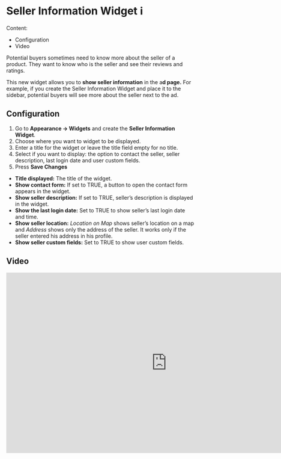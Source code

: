 # Seller Information Widget ℹ️

Content:
-   Configuration
- Video

Potential buyers sometimes need to know more about the seller of a product. They want to know who is the seller and see their reviews and ratings.

This new widget allows you to **show seller information** in the a**d page.** 
For example, if you create the Seller Information Widget and place it to the sidebar, potential buyers will see more about the seller next to the ad.

## Configuration

1.  Go to  **Appearance -> Widgets**  and create the  **Seller Information Widget**.
2.  Choose where you want to widget to be displayed.
3.  Enter a title for the widget or leave the title field empty for no title.
4.  Select if you want to display: the option to contact the seller, seller description, last login date and user custom fields.
5.  Press  **Save Changes**


-   **Title displayed:**  The title of the widget.
-   **Show contact form:**  If set to TRUE, a button to open the contact form appears in the widget.
-   **Show seller description:**  If set to TRUE, seller’s description is displayed in the widget.
-   **Show the last login date:**  Set to TRUE to show seller’s last login date and time.
-   **Show seller location:**  _Location on Map_  shows seller’s location on a map and  _Address_  shows only the address of the seller. It works only if the seller entered his address in his profile.
-   **Show seller custom fields:**  Set to TRUE to show user custom fields.

## Video

<iframe width="854" height="480" src="https://www.youtube.com/embed/9eiKkCd2Y1M" frameborder="0" allow="accelerometer; autoplay; encrypted-media; gyroscope; picture-in-picture" allowfullscreen></iframe>
